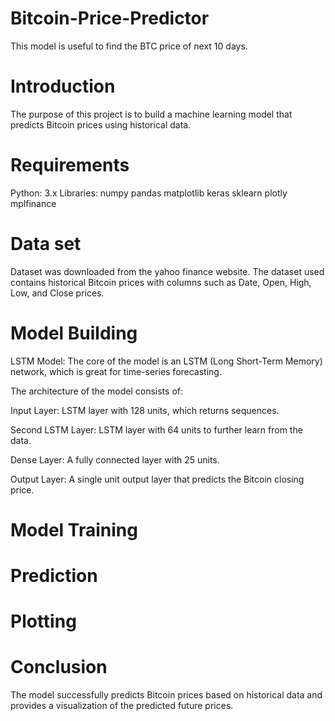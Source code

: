 # Bitcoin-Price-Predictor
This model is useful to find the BTC price of next 10 days. 

# Introduction
The purpose of this project is to build a machine learning model that predicts Bitcoin prices using historical data.

# Requirements
Python: 3.x
Libraries:
numpy
pandas
matplotlib
keras
sklearn
plotly
mplfinance

# Data set
Dataset was downloaded from the yahoo finance website.
The dataset used contains historical Bitcoin prices with columns such as Date, Open, High, Low, and Close prices.

# Model Building
LSTM Model: The core of the model is an LSTM (Long Short-Term Memory) network, which is great for time-series forecasting.

The architecture of the model consists of:

Input Layer: LSTM layer with 128 units, which returns sequences.

Second LSTM Layer: LSTM layer with 64 units to further learn from the data.

Dense Layer: A fully connected layer with 25 units.

Output Layer: A single unit output layer that predicts the Bitcoin closing price.

# Model Training

# Prediction

# Plotting

# Conclusion
The model successfully predicts Bitcoin prices based on historical data and provides a visualization of the predicted future prices.
